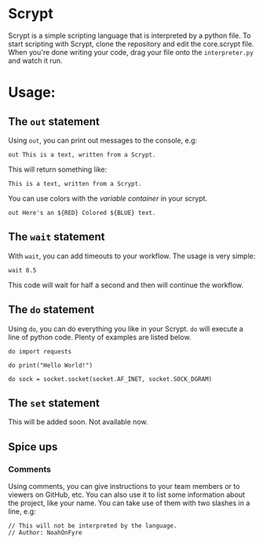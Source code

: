 # Scrypt
Scrypt is a simple scripting language that is interpreted by a python file.
To start scripting with Scrypt, clone the repository and edit the core.scrypt file.
When you're done writing your code, drag your file onto the `interpreter.py` and watch it run.

# Usage:

## The `out` statement
Using `out`, you can print out messages to the console, e.g:
```
out This is a text, written from a Scrypt.
```
This will return something like:
```
This is a text, written from a Scrypt.
```
You can use colors with the *variable container* in your scrypt.
```
out Here's an ${RED} Colored ${BLUE} text.
```

## The `wait` statement
With `wait`, you can add timeouts to your workflow. The usage is very simple:
```
wait 0.5
```
This code will wait for half a second and then will continue the workflow.

## The `do` statement
Using `do`, you can do everything you like in your Scrypt. `do` will execute a line of python code. Plenty of examples are listed below.
```
do import requests
```
```
do print("Hello World!")
```
```
do sock = socket.socket(socket.AF_INET, socket.SOCK_DGRAM)
```

## The `set` statement
This will be added soon. Not available now.

## Spice ups
### Comments
Using comments, you can give instructions to your team members or to viewers on GitHub, etc.
You can also use it to list some information about the project, like your name.
You can take use of them with two slashes in a line, e.g:
```
// This will not be interpreted by the language.
// Author: NoahOnFyre
```